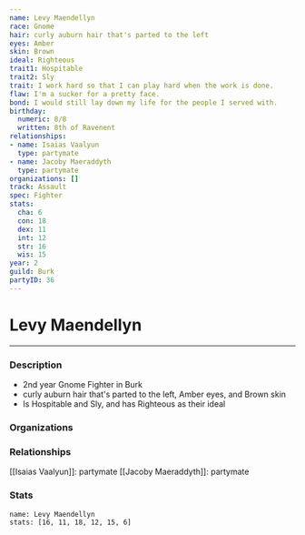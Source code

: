```yaml
---
name: Levy Maendellyn
race: Gnome
hair: curly auburn hair that's parted to the left
eyes: Amber
skin: Brown
ideal: Righteous
trait1: Hospitable
trait2: Sly
trait: I work hard so that I can play hard when the work is done.
flaw: I'm a sucker for a pretty face.
bond: I would still lay down my life for the people I served with.
birthday:
  numeric: 8/8
  written: 8th of Ravenent
relationships:
- name: Isaias Vaalyun
  type: partymate
- name: Jacoby Maeraddyth
  type: partymate
organizations: []
track: Assault
spec: Fighter
stats:
  cha: 6
  con: 18
  dex: 11
  int: 12
  str: 16
  wis: 15
year: 2
guild: Burk
partyID: 36
---
```

# Levy Maendellyn
---
### Description
- 2nd year Gnome Fighter in Burk
- curly auburn hair that's parted to the left, Amber eyes, and Brown skin
- Is Hospitable and Sly, and has Righteous as their ideal

### Organizations
### Relationships
[[Isaias Vaalyun]]: partymate
[[Jacoby Maeraddyth]]: partymate
### Stats
```statblock
name: Levy Maendellyn
stats: [16, 11, 18, 12, 15, 6]
```
